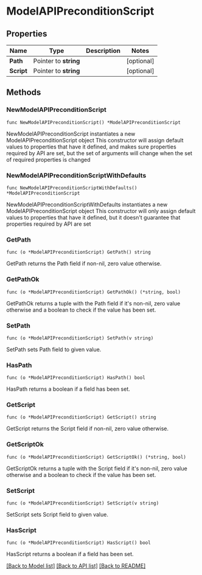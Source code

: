 # ModelAPIPreconditionScript

## Properties

Name | Type | Description | Notes
------------ | ------------- | ------------- | -------------
**Path** | Pointer to **string** |  | [optional] 
**Script** | Pointer to **string** |  | [optional] 

## Methods

### NewModelAPIPreconditionScript

`func NewModelAPIPreconditionScript() *ModelAPIPreconditionScript`

NewModelAPIPreconditionScript instantiates a new ModelAPIPreconditionScript object
This constructor will assign default values to properties that have it defined,
and makes sure properties required by API are set, but the set of arguments
will change when the set of required properties is changed

### NewModelAPIPreconditionScriptWithDefaults

`func NewModelAPIPreconditionScriptWithDefaults() *ModelAPIPreconditionScript`

NewModelAPIPreconditionScriptWithDefaults instantiates a new ModelAPIPreconditionScript object
This constructor will only assign default values to properties that have it defined,
but it doesn't guarantee that properties required by API are set

### GetPath

`func (o *ModelAPIPreconditionScript) GetPath() string`

GetPath returns the Path field if non-nil, zero value otherwise.

### GetPathOk

`func (o *ModelAPIPreconditionScript) GetPathOk() (*string, bool)`

GetPathOk returns a tuple with the Path field if it's non-nil, zero value otherwise
and a boolean to check if the value has been set.

### SetPath

`func (o *ModelAPIPreconditionScript) SetPath(v string)`

SetPath sets Path field to given value.

### HasPath

`func (o *ModelAPIPreconditionScript) HasPath() bool`

HasPath returns a boolean if a field has been set.

### GetScript

`func (o *ModelAPIPreconditionScript) GetScript() string`

GetScript returns the Script field if non-nil, zero value otherwise.

### GetScriptOk

`func (o *ModelAPIPreconditionScript) GetScriptOk() (*string, bool)`

GetScriptOk returns a tuple with the Script field if it's non-nil, zero value otherwise
and a boolean to check if the value has been set.

### SetScript

`func (o *ModelAPIPreconditionScript) SetScript(v string)`

SetScript sets Script field to given value.

### HasScript

`func (o *ModelAPIPreconditionScript) HasScript() bool`

HasScript returns a boolean if a field has been set.


[[Back to Model list]](../README.md#documentation-for-models) [[Back to API list]](../README.md#documentation-for-api-endpoints) [[Back to README]](../README.md)



